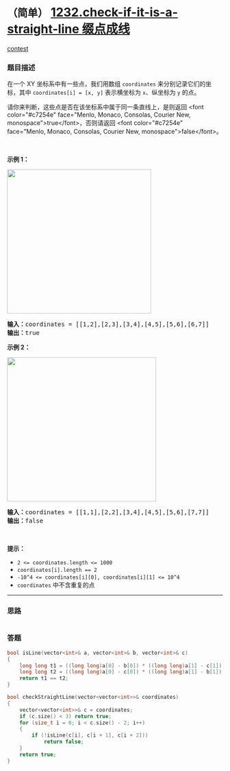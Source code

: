 # `（简单）` [1232.check-if-it-is-a-straight-line 缀点成线](https://leetcode-cn.com/problems/check-if-it-is-a-straight-line/)

[contest](https://leetcode-cn.com/contest/weekly-contest-159/problems/check-if-it-is-a-straight-line/)

### 题目描述
<p>在一个&nbsp;XY 坐标系中有一些点，我们用数组&nbsp;<code>coordinates</code>&nbsp;来分别记录它们的坐标，其中&nbsp;<code>coordinates[i] = [x, y]</code>&nbsp;表示横坐标为 <code>x</code>、纵坐标为 <code>y</code>&nbsp;的点。</p>
<p>请你来判断，这些点是否在该坐标系中属于同一条直线上，是则返回 &lt;font color="#c7254e" face="Menlo, Monaco, Consolas, Courier New, monospace"&gt;<span style="">true</span>&lt;/font&gt;，否则请返回 &lt;font color="#c7254e" face="Menlo, Monaco, Consolas, Courier New, monospace"&gt;<span style="">false</span>&lt;/font&gt;。</p>
<p>&nbsp;</p>
<p><strong>示例 1：</strong></p>
<p><img alt="" src="https://assets.leetcode-cn.com/aliyun-lc-upload/uploads/2019/10/19/untitled-diagram-2.jpg" style="height: 336px; width: 336px;"></p>
<pre><strong>输入：</strong>coordinates = [[1,2],[2,3],[3,4],[4,5],[5,6],[6,7]]
<strong>输出：</strong>true
</pre>

<p><strong>示例 2：</strong></p>
<p><strong><img alt="" src="https://assets.leetcode-cn.com/aliyun-lc-upload/uploads/2019/10/19/untitled-diagram-1.jpg" style="height: 336px; width: 348px;"></strong></p>
<pre><strong>输入：</strong>coordinates = [[1,1],[2,2],[3,4],[4,5],[5,6],[7,7]]
<strong>输出：</strong>false
</pre>

<p>&nbsp;</p>
<p><strong>提示：</strong></p>
<ul>
	<li><code>2 &lt;=&nbsp;coordinates.length &lt;= 1000</code></li>
	<li><code>coordinates[i].length == 2</code></li>
	<li><code>-10^4 &lt;=&nbsp;coordinates[i][0],&nbsp;coordinates[i][1] &lt;= 10^4</code></li>
	<li><code>coordinates</code>&nbsp;中不含重复的点</li>
</ul>

---
### 思路
```
```



### 答题
``` C++
bool isLine(vector<int>& a, vector<int>& b, vector<int>& c)
{
	long long t1 = ((long long)a[0] - b[0]) * ((long long)a[1] - c[1]);
	long long t2 = ((long long)a[0] - c[0]) * ((long long)a[1] - b[1]);
	return t1 == t2;
}

bool checkStraightLine(vector<vector<int>>& coordinates) 
{
	vector<vector<int>>& c = coordinates;
	if (c.size() < 3) return true;
	for (size_t i = 0; i < c.size() - 2; i++)
	{
		if (!isLine(c[i], c[i + 1], c[i + 2]))
			return false;
	}
	return true;
}
```




